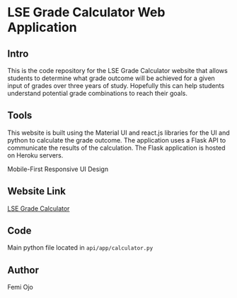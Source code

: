 # LSE Grade Calculator Web Application

## Intro
This is the code repository for the LSE Grade Calculator website that allows students to determine what grade outcome will be achieved for a given input of grades over three years of study. Hopefully this can help students understand potential grade combinations to reach their goals.

## Tools
This website is built using the Material UI and react.js libraries for the UI and python to calculate the grade outcome. The application uses a Flask API to communicate the results of the calculation. The Flask application is hosted on Heroku servers.

Mobile-First Responsive UI Design

## Website Link
[LSE Grade Calculator](https://www.lsegradecalculator.com/)

## Code
Main python file located in `api/app/calculator.py`

## Author
Femi Ojo